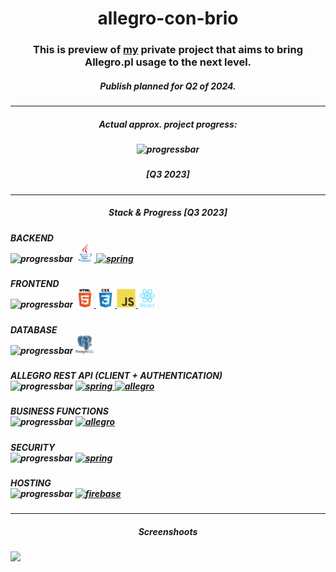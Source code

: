 <h1 align="center">allegro-con-brio</h1>

<h3 align="center">This is preview of <a href="https://github.com/p-wel" target="_blank" rel="noreferrer">my</a> private project that aims to bring Allegro.pl usage to the next level.</h3>

<h5 align="center">Publish planned for Q2 of 2024.</h5>

---
<h5 align="center">Actual approx. project progress:</h3>
<h5 align="center"><img src="https://geps.dev/progress/65" alt="progressbar"/></h3>
<h5 align="center">[Q3 2023]</h5>

---
<h5 align="center">Stack & Progress [Q3 2023]</h5>
<h5>
  BACKEND
  <br>
  <img src="https://geps.dev/progress/70" alt="progressbar"/>
  <a href="https://www.java.com" target="_blank" rel="noreferrer"> <img src="https://raw.githubusercontent.com/devicons/devicon/master/icons/java/java-original.svg" alt="java" width="30" height="30"/> </a>
  <a href="https://spring.io/" target="_blank" rel="noreferrer"> <img src="https://www.vectorlogo.zone/logos/springio/springio-icon.svg" alt="spring" width="30" height="30"/> </a>
</h5>
<h5>
  FRONTEND
  <br>  
  <img src="https://geps.dev/progress/60" alt="progressbar"/>
  <a href="https://www.w3.org/html/" target="_blank" rel="noreferrer"> <img src="https://raw.githubusercontent.com/devicons/devicon/master/icons/html5/html5-original-wordmark.svg" alt="html5" width="30" height="30"/> </a>
  <a href="https://www.w3schools.com/css/" target="_blank" rel="noreferrer"> <img src="https://raw.githubusercontent.com/devicons/devicon/master/icons/css3/css3-original-wordmark.svg" alt="css3" width="30" height="30"/> </a>
  <a href="https://developer.mozilla.org/en-US/docs/Web/JavaScript" target="_blank" rel="noreferrer"> <img src="https://raw.githubusercontent.com/devicons/devicon/master/icons/javascript/javascript-original.svg" alt="javascript" width="30" height="30"/> </a>
  <a href="https://reactjs.org/" target="_blank" rel="noreferrer"> <img src="https://raw.githubusercontent.com/devicons/devicon/master/icons/react/react-original-wordmark.svg" alt="react" width="30" height="30"/> </a>
</h5>
<h5>
  DATABASE
  <br>
  <img src="https://geps.dev/progress/80" alt="progressbar"/>
  <a href="https://www.postgresql.org" target="_blank" rel="noreferrer"> <img src="https://raw.githubusercontent.com/devicons/devicon/master/icons/postgresql/postgresql-original-wordmark.svg" alt="postgresql" width="30" height="30"/> </a>
</h5>
<h5>
  ALLEGRO REST API (CLIENT + AUTHENTICATION)
  <br>
  <img src="https://geps.dev/progress/100" alt="progressbar"/>
  <a href="https://spring.io/" target="_blank" rel="noreferrer"> <img src="https://www.vectorlogo.zone/logos/springio/springio-icon.svg" alt="spring" width="30" height="30"/> </a>
  <a href="https://allegro.pl/" target="_blank" rel="noreferrer"> <img src="https://a.allegroimg.com/original/343297/28c4320247179d1326a0c73a423e/logo-allegro-bcec72b532" alt="allegro" width="30" height="30"/> </a>
</h5>
<h5>
  BUSINESS FUNCTIONS
  <br>
  <img src="https://geps.dev/progress/50" alt="progressbar"/>
  <a href="https://allegro.pl/" target="_blank" rel="noreferrer"> <img src="https://a.allegroimg.com/original/343297/28c4320247179d1326a0c73a423e/logo-allegro-bcec72b532" alt="allegro" width="30" height="30"/> </a>
</h5>
<h5>
  SECURITY
  <br>
  <img src="https://geps.dev/progress/20" alt="progressbar"/>
  <a href="https://spring.io/" target="_blank" rel="noreferrer"> <img src="https://www.vectorlogo.zone/logos/springio/springio-icon.svg" alt="spring" width="30" height="30"/> </a>
</h5>
<h5>
  HOSTING
  <br>
  <img src="https://geps.dev/progress/70" alt="progressbar"/>
  <a href="https://firebase.google.com/" target="_blank" rel="noreferrer"> <img src="https://www.vectorlogo.zone/logos/firebase/firebase-icon.svg" alt="firebase" width="30" height="30"/> </a>
</h5>

---
<h5 align="center">Screenshoots</h5>
<img src="https://github.com/p-wel/allegro-con-brio/assets/75095360/5259c7b4-4ff0-4139-a169-9b9de8aa1fe1"/>
